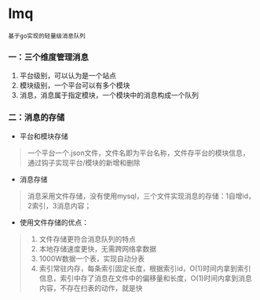 # lmq

```
基于go实现的轻量级消息队列
```

### 一：三个维度管理消息

1. 平台级别，可以认为是一个站点
2. 模块级别，一个平台可以有多个模块
3. 消息，消息属于指定模块，一个模块中的消息构成一个队列

### 二：消息的存储

* 平台和模块存储

> 一个平台一个.json文件，文件名即为平台名称，文件存平台的模块信息，通过钩子实现平台/模块的新增和删除

* 消息存储

> 消息采用文件存储，没有使用mysql，三个文件实现消息的存储：1自增id，2索引，3消息内容；

* 使用文件存储的优点：

> 1. 文件存储更符合消息队列的特点
> 2. 本地存储速度更快，无需跨网络拿数据
> 3. 1000W数据一个表，实现自动分表
> 4. 索引常驻内存，每条索引固定长度，根据索引id，O\(1\)时间内拿到索引信息，索引中存了消息在文件中的偏移量和长度，O\(1\)时间内拿到消息内容，不存在扫表的动作，就是快





